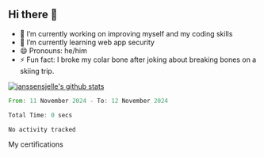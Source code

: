## Hi there 👋


- 🔭 I’m currently working on improving myself and my coding skills
- 🌱 I’m currently learning web app security
- 😄 Pronouns: he/him
- ⚡ Fun fact: I broke my colar bone after joking about breaking bones on a skiing trip.  



[![janssensjelle's github stats](https://github-readme-stats-snowy-one-28.vercel.app/api?username=janssensjelle&count_private=true&show_icons=true&hide=stars&theme=gruvbox&&show=discussions_started,discussions_answered,prs_merged,prs_merged_percentage)](https://github.com/janssensjelle)
<!--START_SECTION:waka-->

```rust
From: 11 November 2024 - To: 12 November 2024

Total Time: 0 secs

No activity tracked
```

<!--END_SECTION:waka-->


My certifications
<!--START_SECTION:badges-->
<!--END_SECTION:badges-->
